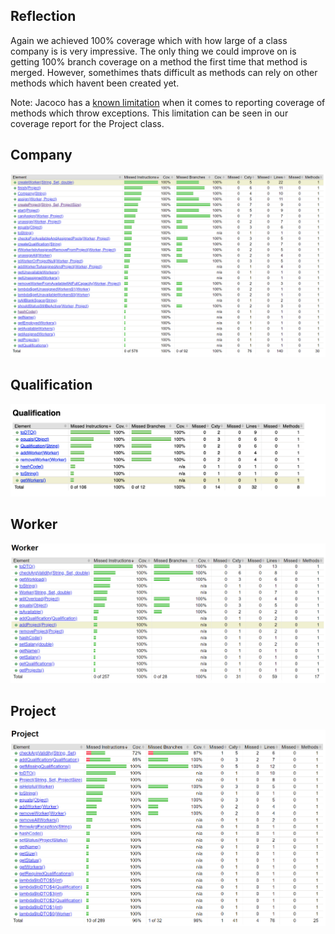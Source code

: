 ## Reflection
Again we achieved 100% coverage which with how large of a class company is is very impressive. The only thing we could improve on is getting 100% branch coverage on a method the first time that method is merged. However, somethimes thats difficult as methods can rely on other methods which havent been created yet.

Note:
Jacoco has a [known limitation](https://www.eclemma.org/jacoco/trunk/doc/faq.html) when it comes to reporting coverage of methods which throw exceptions. This limitation can be seen in our coverage report for the Project class.

## Company 

![Company coverage](../images/CompanyP2.png)

## Qualification 

![Qualfication coverage](../images/qualification.jpg)


## Worker 

![Worker coverage](../images/WORKER.png)


## Project 

![Project coverage](../images/PROJECT.png)
